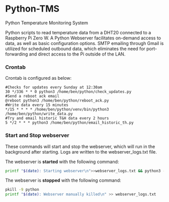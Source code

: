 # Python-TMS
Python Temperature Monitoring System

Python scripts to read temperature data from a DHT20 connected to a Raspberry Pi Zero W. A Python Webserver facilitates on-demand access to data, as well as basic configuration options. SMTP emailing through Gmail is utilized for scheduled outbound data, which eliminates the need for port-forwarding and direct access to the Pi outside of the LAN.


### Crontab
Crontab is configured as below:
```
#Checks for updates every Sunday at 12:30am
30 */336 * * 0 python3 /home/ben/python/check_updates.py
#Send a reboot ack email
@reboot python3 /home/ben/python/reboot_ack.py
#Write data every 15 minutes
*/15 * * * * /home/ben/python/venv/bin/python3 /home/ben/python/write_data.py
#Try and email historic T&H data every 2 hours
5 */2 * * * python3 /home/ben/python/email_historic_th.py
```

### Start and Stop webserver

These commands will start and stop the webserver, which will run in the background after starting. Logs are written to the webserver_logs.txt file.

The webserver is **started** with the following command:
```bash
printf "$(date): Starting webserver\n">>webserver_logs.txt && python3 -m http.server 8080 --cgi -d python/webserver/ >>webserver_logs.txt 2>&1 &
```

The webserver is **stopped** with the following command:
```bash
pkill -9 python
printf "$(date): Webserver manually killed\n" >> webserver_logs.txt
```
